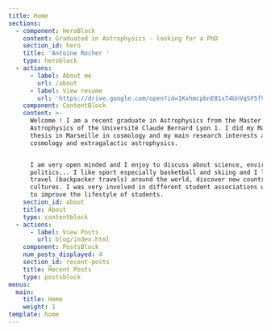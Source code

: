 ```yaml
---
title: Home
sections:
  - component: HeroBlock
    content: Graduated in Astrophysics - looking for a PhD
    section_id: hero
    title: 'Antoine Rocher '
    type: heroblock
  - actions:
      - label: About me
        url: /about
      - label: View resume
        url: 'https://drive.google.com/open?id=1KxhmcpbnE81xT4UnVqSF5fVsZA8B1ovE'
    component: ContentBlock
    content: >-
      Welcome ! I am a recent graduate in Astrophysics from the Master in
      Astrophysics of the Université Claude Bernard Lyon 1. I did my Master
      thesis in Marseille in cosmology and my main research interests are
      cosmology and extragalactic astrophysics.


      I am very open minded and I enjoy to discuss about science, environment,
      politics... I like sport especially basketball and skiing and I love to
      travel (backpacker travels) around the world, discover new countries and
      cultures. I was very involved in different student associations which try
      to improve the lifestyle of students.
    section_id: about
    title: About
    type: contentblock
  - actions:
      - label: View Posts
        url: blog/index.html
    component: PostsBlock
    num_posts_displayed: 4
    section_id: recent-posts
    title: Recent Posts
    type: postsblock
menus:
  main:
    title: Home
    weight: 1
template: home
---
```


